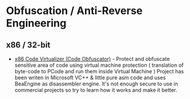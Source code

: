 # Obfuscation / Anti-Reverse Engineering

## x86 / 32-bit
- [x86 Code Virtualizer (Code Obfuscator)](https://github.com/NIKJOO/x86-Code-Virtualizer) - Protect and obfuscate sensitive area of code using virtual machine protection ( translation of byte-code to PCode and run them inside Virtual Machine ) Project has been writen in Microsoft VC++ & little pure asm code and uses BeaEngine as disassembler engine. It's not enough secure to use in commercial projects so try to learn how it works and make it better.

